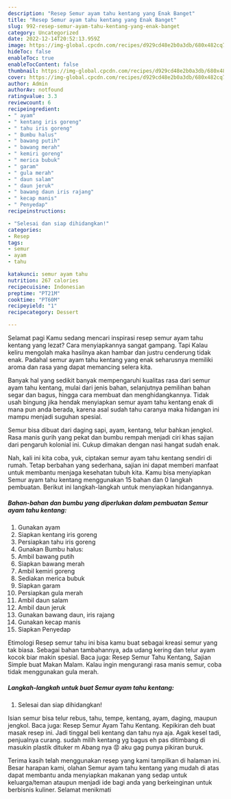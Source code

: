 ```yaml
---
description: "Resep Semur ayam tahu kentang yang Enak Banget"
title: "Resep Semur ayam tahu kentang yang Enak Banget"
slug: 992-resep-semur-ayam-tahu-kentang-yang-enak-banget
category: Uncategorized
date: 2022-12-14T20:52:13.959Z
image: https://img-global.cpcdn.com/recipes/d929cd48e2b0a3db/680x482cq70/semur-ayam-tahu-kentang-foto-resep-utama.jpg
hideToc: false
enableToc: true
enableTocContent: false
thumbnail: https://img-global.cpcdn.com/recipes/d929cd48e2b0a3db/680x482cq70/semur-ayam-tahu-kentang-foto-resep-utama.jpg
cover: https://img-global.cpcdn.com/recipes/d929cd48e2b0a3db/680x482cq70/semur-ayam-tahu-kentang-foto-resep-utama.jpg
author: Admin
authorAv: notfound
ratingvalue: 3.3
reviewcount: 6
recipeingredient:
- " ayam"
- " kentang iris goreng"
- " tahu iris goreng"
- " Bumbu halus"
- " bawang putih"
- " bawang merah"
- " kemiri goreng"
- " merica bubuk"
- " garam"
- " gula merah"
- " daun salam"
- " daun jeruk"
- " bawang daun iris rajang"
- " kecap manis"
- " Penyedap"
recipeinstructions:

- "Selesai dan siap dihidangkan!"
categories:
- Resep
tags:
- semur
- ayam
- tahu

katakunci: semur ayam tahu 
nutrition: 267 calories
recipecuisine: Indonesian
preptime: "PT21M"
cooktime: "PT60M"
recipeyield: "1"
recipecategory: Dessert

---
```



Selamat pagi Kamu sedang mencari inspirasi resep semur ayam tahu kentang yang lezat? Cara menyiapkannya sangat gampang. Tapi Kalau keliru mengolah maka hasilnya akan hambar dan justru cenderung tidak enak. Padahal semur ayam tahu kentang yang enak seharusnya memiliki aroma dan rasa yang dapat memancing selera kita.


Banyak hal yang sedikit banyak mempengaruhi kualitas rasa dari semur ayam tahu kentang, mulai dari jenis bahan, selanjutnya pemilihan bahan segar dan bagus, hingga cara membuat dan menghidangkannya. Tidak usah bingung jika hendak menyiapkan semur ayam tahu kentang enak di mana pun anda berada, karena asal sudah tahu caranya maka hidangan ini mampu menjadi suguhan spesial.

Semur bisa dibuat dari daging sapi, ayam, kentang, telur bahkan jengkol. Rasa manis gurih yang pekat dan bumbu rempah menjadi ciri khas sajian dari pengaruh kolonial ini. Cukup dimakan dengan nasi hangat sudah enak.


Nah, kali ini kita coba, yuk, ciptakan semur ayam tahu kentang sendiri di rumah. Tetap berbahan yang sederhana, sajian ini dapat memberi manfaat untuk membantu menjaga kesehatan tubuh kita. Kamu bisa menyiapkan Semur ayam tahu kentang menggunakan 15 bahan dan 0 langkah pembuatan. Berikut ini langkah-langkah untuk menyiapkan hidangannya.

<!--inarticleads1-->

##### Bahan-bahan dan bumbu yang diperlukan dalam pembuatan Semur ayam tahu kentang:

1. Gunakan  ayam
1. Siapkan  kentang iris goreng
1. Persiapkan  tahu iris goreng
1. Gunakan  Bumbu halus:
1. Ambil  bawang putih
1. Siapkan  bawang merah
1. Ambil  kemiri goreng
1. Sediakan  merica bubuk
1. Siapkan  garam
1. Persiapkan  gula merah
1. Ambil  daun salam
1. Ambil  daun jeruk
1. Gunakan  bawang daun, iris rajang
1. Gunakan  kecap manis
1. Siapkan  Penyedap


Etimologi Resep semur tahu ini bisa kamu buat sebagai kreasi semur yang tak biasa. Sebagai bahan tambahannya, ada udang kering dan telur ayam kocok biar makin spesial. Baca juga: Resep Semur Tahu Kentang, Sajian Simple buat Makan Malam. Kalau ingin mengurangi rasa manis semur, coba tidak menggunakan gula merah. 

<!--inarticleads2-->

##### Langkah-langkah untuk buat Semur ayam tahu kentang:


1. Selesai dan siap dihidangkan!

Isian semur bisa telur rebus, tahu, tempe, kentang, ayam, daging, maupun jengkol. Baca juga: Resep Semur Ayam Tahu Kentang. Kepikiran deh buat masak resep ini. Jadi tinggal beli kentang dan tahu nya aja. Agak kesel tadi, penjualnya curang. sudah milih kentang yg bagus eh pas ditimbang di masukin plastik dituker m Abang nya 😡 aku gag punya pikiran buruk. 

Terima kasih telah menggunakan resep yang kami tampilkan di halaman ini. Besar harapan kami, olahan Semur ayam tahu kentang yang mudah di atas dapat membantu anda menyiapkan makanan yang sedap untuk keluarga/teman ataupun menjadi ide bagi anda yang berkeinginan untuk berbisnis kuliner. Selamat menikmati
